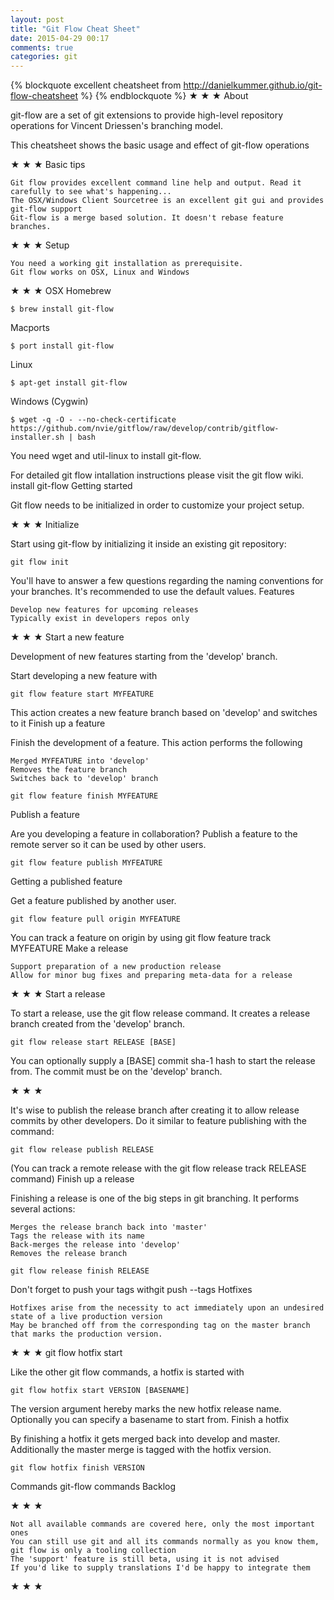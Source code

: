 ```yaml
---
layout: post
title: "Git Flow Cheat Sheet"
date: 2015-04-29 00:17
comments: true
categories: git
---
```

{% blockquote excellent cheatsheet from http://danielkummer.github.io/git-flow-cheatsheet %}
{% endblockquote %}
★ ★ ★
About

git-flow are a set of git extensions to provide high-level repository operations for Vincent Driessen's branching model.

This cheatsheet shows the basic usage and effect of git-flow operations

★ ★ ★
Basic tips

    Git flow provides excellent command line help and output. Read it carefully to see what's happening...
    The OSX/Windows Client Sourcetree is an excellent git gui and provides git-flow support
    Git-flow is a merge based solution. It doesn't rebase feature branches.

★ ★ ★
Setup

    You need a working git installation as prerequisite.
    Git flow works on OSX, Linux and Windows

★ ★ ★
OSX
Homebrew

    $ brew install git-flow 

Macports

    $ port install git-flow 

Linux

    $ apt-get install git-flow 

Windows (Cygwin)

    $ wget -q -O - --no-check-certificate https://github.com/nvie/gitflow/raw/develop/contrib/gitflow-installer.sh | bash 

You need wget and util-linux to install git-flow.

For detailed git flow intallation instructions please visit the git flow wiki.
install git-flow
Getting started

Git flow needs to be initialized in order to customize your project setup.

★ ★ ★
Initialize

Start using git-flow by initializing it inside an existing git repository:

    git flow init 

You'll have to answer a few questions regarding the naming conventions for your branches.
It's recommended to use the default values.
Features

    Develop new features for upcoming releases
    Typically exist in developers repos only

★ ★ ★
Start a new feature

Development of new features starting from the 'develop' branch.

Start developing a new feature with

    git flow feature start MYFEATURE 

This action creates a new feature branch based on 'develop' and switches to it
Finish up a feature

Finish the development of a feature. This action performs the following

    Merged MYFEATURE into 'develop'
    Removes the feature branch
    Switches back to 'develop' branch

    git flow feature finish MYFEATURE 

Publish a feature

Are you developing a feature in collaboration?
Publish a feature to the remote server so it can be used by other users.

    git flow feature publish MYFEATURE 

Getting a published feature

Get a feature published by another user.

    git flow feature pull origin MYFEATURE 

You can track a feature on origin by using git flow feature track MYFEATURE
Make a release

    Support preparation of a new production release
    Allow for minor bug fixes and preparing meta-data for a release

★ ★ ★
Start a release

To start a release, use the git flow release command. It creates a release branch created from the 'develop' branch.

    git flow release start RELEASE [BASE] 

You can optionally supply a [BASE] commit sha-1 hash to start the release from. The commit must be on the 'develop' branch.

★ ★ ★

It's wise to publish the release branch after creating it to allow release commits by other developers. Do it similar to feature publishing with the command:

    git flow release publish RELEASE 

(You can track a remote release with the
git flow release track RELEASE command)
Finish up a release

Finishing a release is one of the big steps in git branching. It performs several actions:

    Merges the release branch back into 'master'
    Tags the release with its name
    Back-merges the release into 'develop'
    Removes the release branch

    git flow release finish RELEASE 

Don't forget to push your tags withgit push --tags
Hotfixes

    Hotfixes arise from the necessity to act immediately upon an undesired state of a live production version
    May be branched off from the corresponding tag on the master branch that marks the production version.

★ ★ ★
git flow hotfix start

Like the other git flow commands, a hotfix is started with

    git flow hotfix start VERSION [BASENAME] 

The version argument hereby marks the new hotfix release name. Optionally you can specify a basename to start from.
Finish a hotfix

By finishing a hotfix it gets merged back into develop and master. Additionally the master merge is tagged with the hotfix version.

    git flow hotfix finish VERSION 

Commands
git-flow commands
Backlog

★ ★ ★

    Not all available commands are covered here, only the most important ones
    You can still use git and all its commands normally as you know them, git flow is only a tooling collection
    The 'support' feature is still beta, using it is not advised
    If you'd like to supply translations I'd be happy to integrate them

★ ★ ★
